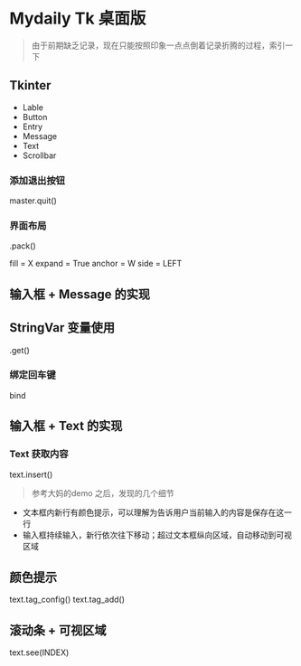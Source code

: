 # Mydaily Tk 桌面版
>由于前期缺乏记录，现在只能按照印象一点点倒着记录折腾的过程，索引一下

## Tkinter

- Lable
- Button
- Entry
- Message
- Text
- Scrollbar

### 添加退出按钮
master.quit()

### 界面布局
.pack()

fill = X
expand = True
anchor = W
side = LEFT

## 输入框 + Message 的实现

## StringVar 变量使用
.get()

### 绑定回车键
bind

## 输入框 + Text 的实现 

### Text 获取内容

text.insert()


> 参考大妈的demo 之后，发现的几个细节
- 文本框内新行有颜色提示，可以理解为告诉用户当前输入的内容是保存在这一行
- 输入框持续输入，新行依次往下移动；超过文本框纵向区域，自动移动到可视区域 

## 颜色提示

text.tag_config()
text.tag_add()

## 滚动条 + 可视区域

text.see(INDEX) 


